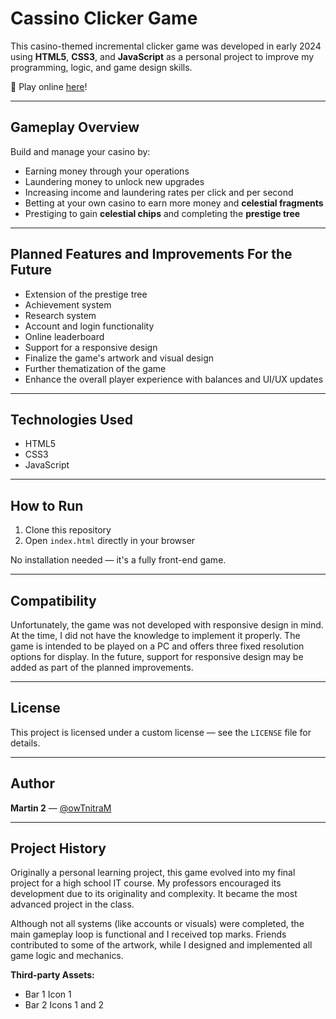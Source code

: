 # Cassino Clicker Game

This casino-themed incremental clicker game was developed in early 2024 using **HTML5**, **CSS3**, and **JavaScript** as a personal project to improve my programming, logic, and game design skills.

🔗 Play online [here](https://owtnitram.github.io/cassino-clicker-game/)!

---

## Gameplay Overview

Build and manage your casino by:
- Earning money through your operations
- Laundering money to unlock new upgrades
- Increasing income and laundering rates per click and per second
- Betting at your own casino to earn more money and **celestial fragments**
- Prestiging to gain **celestial chips** and completing the **prestige tree**

---

## Planned Features and Improvements For the Future

- Extension of the prestige tree
- Achievement system  
- Research system  
- Account and login functionality  
- Online leaderboard  
- Support for a responsive design
- Finalize the game's artwork and visual design
- Further thematization of the game
- Enhance the overall player experience with balances and UI/UX updates

---

## Technologies Used

- HTML5  
- CSS3  
- JavaScript  

---

## How to Run

1. Clone this repository  
2. Open `index.html` directly in your browser  

No installation needed — it's a fully front-end game.

---

## Compatibility

Unfortunately, the game was not developed with responsive design in mind. At the time, I did not have the knowledge to implement it properly. The game is intended to be played on a PC and offers three fixed resolution options for display. In the future, support for responsive design may be added as part of the planned improvements.

---

## License

This project is licensed under a custom license — see the `LICENSE` file for details.

---

## Author

**Martin 2** — [@owTnitraM](https://github.com/owTnitraM)

---

## Project History

Originally a personal learning project, this game evolved into my final project for a high school IT course. My professors encouraged its development due to its originality and complexity. It became the most advanced project in the class.

Although not all systems (like accounts or visuals) were completed, the main gameplay loop is functional and I received top marks. Friends contributed to some of the artwork, while I designed and implemented all game logic and mechanics.

**Third-party Assets:**  
- Bar 1 Icon 1  
- Bar 2 Icons 1 and 2
